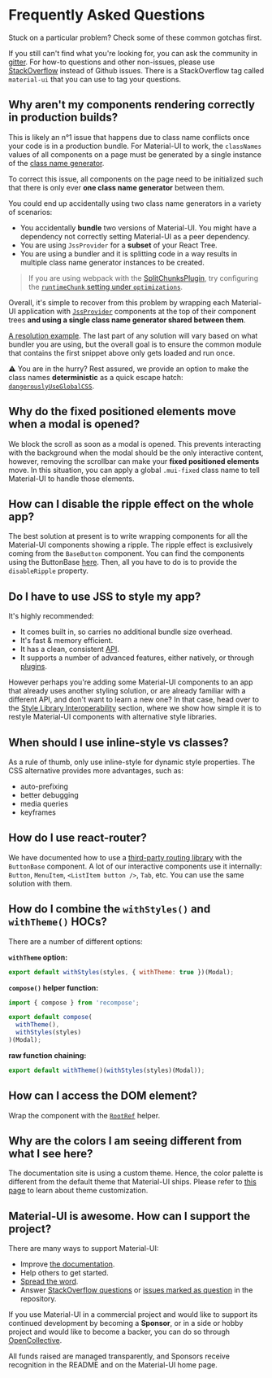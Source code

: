# Frequently Asked Questions

<p class="description">Stuck on a particular problem? Check some of these common gotchas first.</p>

If you still can't find what you're looking for, you can ask the community in [gitter](https://gitter.im/mui-org/material-ui).
For how-to questions and other non-issues, please use [StackOverflow](https://stackoverflow.com/questions/tagged/material-ui) instead of Github issues. There is a StackOverflow tag called `material-ui` that you can use to tag your questions.

## Why aren't my components rendering correctly in production builds?

This is likely an n°1 issue that happens due to class name conflicts once your code is in a production bundle.
For Material-UI to work, the `classNames` values of all components on a page must be generated by a single instance of the [class name generator](/customization/css-in-js/#creategenerateclassname-options-class-name-generator).

To correct this issue, all components on the page need to be initialized such that there is only ever **one class name generator** between them.

You could end up accidentally using two class name generators in a variety of scenarios:

- You accidentally **bundle** two versions of Material-UI. You might have a dependency not correctly setting Material-UI as a peer dependency.
- You are using `JssProvider` for a **subset** of your React Tree.
- You are using a bundler and it is splitting code in a way results in multiple class name generator instances to be created.
> If you are using webpack with the [SplitChunksPlugin](https://webpack.js.org/plugins/split-chunks-plugin/), try configuring the [`runtimeChunk` setting under `optimizations`](https://webpack.js.org/configuration/optimization/#optimization-runtimechunk).

Overall, it's simple to recover from this problem by wrapping each Material-UI application with [`JssProvider`](/customization/css-in-js/#jssprovider) components at the top of their component trees **and using a single class name generator shared between them**.

[A resolution example](/customization/css-in-js/#jssprovider). The last part of any solution will vary based on what bundler you are using, but the overall goal is to ensure the common module that contains the first snippet above only gets loaded and run once.

⚠️ You are in the hurry? Rest assured, we provide an option to make the class names **deterministic** as a quick escape hatch: [`dangerouslyUseGlobalCSS`](/customization/css-in-js/#global-css).

## Why do the fixed positioned elements move when a modal is opened?

We block the scroll as soon as a modal is opened.
This prevents interacting with the background when the modal should be the only interactive content, however, removing the scrollbar can make your **fixed positioned elements** move.
In this situation, you can apply a global `.mui-fixed` class name to tell Material-UI to handle those elements.

## How can I disable the ripple effect on the whole app?

The best solution at present is to write wrapping components for all the Material-UI components showing a ripple.
The ripple effect is exclusively coming from the `BaseButton` component.
You can find the components using the ButtonBase [here](https://github.com/mui-org/material-ui/search?utf8=%E2%9C%93&q=%22%2F%2F+%40inheritedComponent+ButtonBase%22).
Then, all you have to do is to provide the `disableRipple` property.

## Do I have to use JSS to style my app?

It's highly recommended:

- It comes built in, so carries no additional bundle size overhead.
- It's fast & memory efficient.
- It has a clean, consistent [API](http://cssinjs.org/json-api/).
- It supports a number of advanced features, either natively, or through [plugins](http://cssinjs.org/plugins/).

However perhaps you're adding some Material-UI components to an app that already uses another styling solution,
or are already familiar with a different API, and don't want to learn a new one? In that case, head over to the
[Style Library Interoperability](/guides/interoperability/) section,
where we show how simple it is to restyle Material-UI components with alternative style libraries.

## When should I use inline-style vs classes?

As a rule of thumb, only use inline-style for dynamic style properties. The CSS alternative provides more advantages, such as:

- auto-prefixing
- better debugging
- media queries
- keyframes

## How do I use react-router?

We have documented how to use a [third-party routing library](/demos/buttons/#third-party-routing-library) with the `ButtonBase` component.
A lot of our interactive components use it internally:
`Button`, `MenuItem`, `<ListItem button />`, `Tab`, etc.
You can use the same solution with them.

## How do I combine the `withStyles()` and `withTheme()` HOCs?

There are a number of different options:

**`withTheme` option:**

```js
export default withStyles(styles, { withTheme: true })(Modal);
```

**`compose()` helper function:**

```js
import { compose } from 'recompose';

export default compose(
  withTheme(),
  withStyles(styles)
)(Modal);
```

**raw function chaining:**

```js
export default withTheme()(withStyles(styles)(Modal));
```

## How can I access the DOM element?

Wrap the component with the [`RootRef`](/api/root-ref/) helper.

## Why are the colors I am seeing different from what I see here?

The documentation site is using a custom theme. Hence, the color palette is
different from the default theme that Material-UI ships. Please refer to [this
page](/customization/themes/) to learn about theme customization.

## Material-UI is awesome. How can I support the project?

There are many ways to support Material-UI:

- Improve [the documentation](https://github.com/mui-org/material-ui/tree/master/docs).
- Help others to get started.
- [Spread the word](https://twitter.com/MaterialUI).
- Answer [StackOverflow questions](https://stackoverflow.com/questions/tagged/material-ui) or [issues marked as question](https://github.com/mui-org/material-ui/issues?q=is%3Aopen+is%3Aissue+label%3Aquestion) in the repository.

If you use Material-UI in a commercial project and would like to support its continued development by becoming a **Sponsor**,
or in a side or hobby project and would like to become a backer, you can do so through [OpenCollective](https://opencollective.com/material-ui).

All funds raised are managed transparently, and Sponsors receive recognition in the README and on the Material-UI home page.
